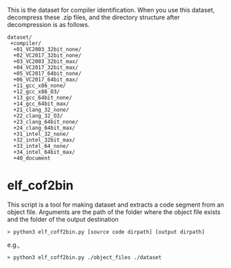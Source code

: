 This is the dataset for compiler identification.
When you use this dataset, decompress these .zip files, and the directory structure after decompression is as follows.
```
dataset/
 +compiler/
  +01_VC2003_32bit_none/
  +02_VC2017_32bit_none/
  +03_VC2003_32bit_max/
  +04_VC2017_32bit_max/
  +05_VC2017_64bit_none/
  +06_VC2017_64bit_max/
  +11_gcc_x86_none/
  +12_gcc_x86_O3/
  +13_gcc_64bit_none/
  +14_gcc_64bit_max/
  +21_clang_32_none/
  +22_clang_32_O3/
  +23_clang_64bit_none/
  +24_clang_64bit_max/
  +31_intel_32_none/
  +32_intel_32bit_max/
  +33_intel_64_none/
  +34_intel_64bit_max/
  +40_document
```
# elf_cof2bin
This script is a tool for making dataset and extracts a code segment from an object file.
Arguments are the path of the folder where the object file exists and the folder of the output destination

```
> python3 elf_coff2bin.py [source code dirpath] [output dirpath]
```
e.g.,
```
> python3 elf_coff2bin.py ./object_files ./dataset
```
